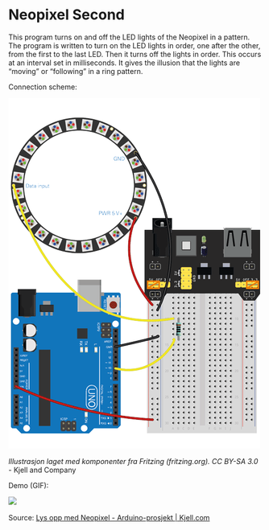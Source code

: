 # Neopixel Second
This program turns on and off the LED lights of the Neopixel in a pattern. The program is written to turn on the LED lights in order, one after the other, from the first to the last LED. Then it turns off the lights in order. This occurs at an interval set in milliseconds. It gives the illusion that the lights are “moving” or “following” in a ring pattern. 

Connection scheme:

![](attachements/30-2_1.png)

_Illustrasjon laget med komponenter fra Fritzing (fritzing.org). CC BY-SA 3.0_ - Kjell and Company

Demo (GIF):

![](attachements/neopixel%20demo.gif)

Source: [Lys opp med Neopixel - Arduino-prosjekt | Kjell.com](https://www.kjell.com/no/spor-kjell/hvordan-virker-det/arduino/arduino-prosjekt/lys-opp-med-neopixel)

